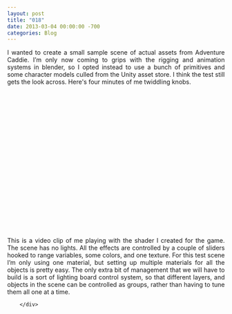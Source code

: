 ```yaml
---
layout: post
title: "018"
date: 2013-03-04 00:00:00 -700
categories: Blog
---
```


<div class="blog-content">
				<div class="paragraph" style="text-align:justify;">I wanted to create a small sample scene of actual assets from Adventure Caddie. I&rsquo;m only now coming to grips with the rigging and animation systems in blender, so I opted instead to use a bunch of primitives and some character models culled from the Unity asset store. I think the test still gets the look across. Here's four minutes of me twiddling knobs.<br></div>  <div class="wsite-youtube" style="margin-top:10px;margin-bottom:10px;"><div style="text-align: center;"><object width="400" height="330"><param name="movie" value="https://www.youtube.com/v/qLsZdEP2XVI?version=3"><param name="wmode" value="transparent"><param name="allowFullScreen" value="true"><param name="allowScriptAccess" value="always"><embed src="https://www.youtube.com/v/qLsZdEP2XVI?version=3" type="application/x-shockwave-flash" allowscriptaccess="always" allowfullscreen="true" wmode="transparent" width="400" height="330"></object></div></div>  <div class="paragraph" style="text-align:justify;">This is a video clip of me playing with the shader I created for the game. The scene has no lights. All the effects are controlled by a couple of sliders hooked to range variables, some colors, and one texture. For this test scene I&rsquo;m only using one material, but setting up multiple materials for all the objects is pretty easy. The only extra bit of management that we will have to build is a sort of lighting board control system, so that different layers, and objects in the scene can be controlled as groups, rather than having to tune them all one at a time. <br></div>

		</div>
        